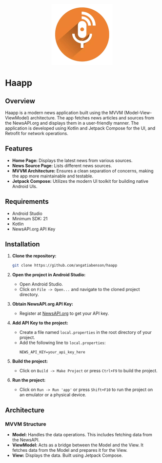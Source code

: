 <div>
   <center>
   <img src="app/src/main/res/drawable/app_logo.png" width="200" height="200">
   </center>
</div>

# Haapp

## Overview
Haapp is a modern news application built using the MVVM (Model-View-ViewModel) architecture. The app fetches news articles and sources from the NewsAPI.org and displays them in a user-friendly manner. The application is developed using Kotlin and Jetpack Compose for the UI, and Retrofit for network operations.

## Features
- **Home Page:** Displays the latest news from various sources.
- **News Source Page:** Lists different news sources.
- **MVVM Architecture:** Ensures a clean separation of concerns, making the app more maintainable and testable.
- **Jetpack Compose:** Utilizes the modern UI toolkit for building native Android UIs.

## Requirements
- Android Studio
- Minimum SDK: 21
- Kotlin
- NewsAPI.org API Key

## Installation

1. **Clone the repository:**
   ```sh
   git clone https://github.com/angatiabenson/haapp
   ```

2. **Open the project in Android Studio:**
   - Open Android Studio.
   - Click on `File -> Open...` and navigate to the cloned project directory.

3. **Obtain NewsAPI.org API Key:**
   - Register at [NewsAPI.org](https://newsapi.org/register) to get your API key.

4. **Add API Key to the project:**
   - Create a file named `local.properties` in the root directory of your project.
   - Add the following line to `local.properties`:
     ```properties
     NEWS_API_KEY=your_api_key_here
     ```

5. **Build the project:**
   - Click on `Build -> Make Project` or press `Ctrl+F9` to build the project.

6. **Run the project:**
   - Click on `Run -> Run 'app'` or press `Shift+F10` to run the project on an emulator or a physical device.

## Architecture

### MVVM Structure

- **Model:** Handles the data operations. This includes fetching data from the NewsAPI.
- **ViewModel:** Acts as a bridge between the Model and the View. It fetches data from the Model and prepares it for the View.
- **View:** Displays the data. Built using Jetpack Compose.
